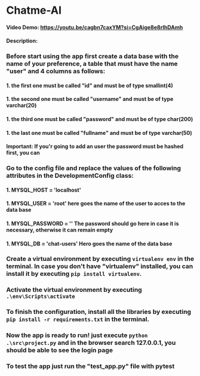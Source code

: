 # Chatme-AI
#### Video Demo:  <https://youtu.be/cagbn7caxYM?si=CgAige8e8rIhDAmh>
#### Description:


### Before start using the app first create a data base with the name of your preference, a table that must have the name "user" and 4 columns as follows:
#### 1. the first one must be called "id" and must be of type smallint(4)
#### 1. the second one must be called "username" and must be of type varchar(20)
#### 1. the third one must be called "password" and must be of type char(200)
#### 1. the last one must be called "fullname" and must be of type varchar(50)

#### Important: If you'r going to add an user the password must be hashed first, you can

### Go to the config file and replace the values of the following attributes in the DevelopmentConfig class:
#### 1. MYSQL_HOST = 'localhost' 
#### 1. MYSQL_USER = 'root' here goes the name of the user to acces to the data base
#### 1. MYSQL_PASSWORD = '' The password should go here in case it is necessary, otherwise it can remain empty
#### 1. MYSQL_DB = 'chat-users' Hero goes the name of the data base

### Create a virtual environment by executing `virtualenv env` in the terminal. In case you don't have "virtualenv" installed, you can install it by executing `pip install virtualenv`.
### Activate the virtual environment by executing `.\env\Scripts\activate`
### To finish the configuration, install all the libraries by executing `pip install -r requirements.txt` in the terminal.

### Now the app is ready to run! just execute `python .\src\project.py` and in the browser search 127.0.0.1, you should be able to see the login page

### To test the app just run the "test_app.py" file with pytest

